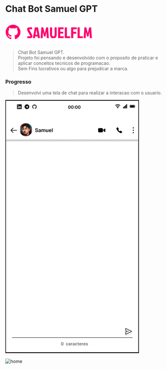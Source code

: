 # Chat Bot Samuel GPT

<img src="doc/logo.png" alt="logo_samuelflm">


> Chat Bot Samuel GPT.<br>
> Projeto foi pensando e desenvolvido com o proposito de praticar e aplicar conceitos tecnicos de programacao.<br> Sem Fins lucrativos ou algo para prejudicar a marca.

### Progresso

> Desenvolvi uma tela de chat para realizar a interacao com o usuario.

<img src="doc/interface.png" alt="interface">

![home](doc//gif_bot.gif)